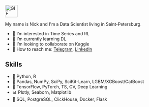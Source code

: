 <img src="https://media.giphy.com/media/QynPOjBgLR5Ryg1qKJ/giphy.gif" alt="GIF" width="40" height="40">

My name is Nick and I'm a Data Scientist living in Saint-Petersburg.

- 🧲 I’m interested in Time Series and RL
- 🚬 I’m currently learning DL
- 👀 I’m looking to collaborate on Kaggle
- 💬 How to reach me: [Telegram](https://t.me/NickOsipov), [LinkedIn](https://www.linkedin.com/in/nick-osipov-b3892720a/)

## Skills
- 🎹 Python, R
- 🧰 Pandas, NumPy, SciPy, SciKit-Learn, LGBM/XGBoost/CatBoost
- 🎲 TensorFlow, PyTorch, TS, CV, Deep Learning
- 📊 Plotly, Seaborn, Matplotlib
- 💾 SQL, PostgreSQL, ClickHouse, Docker, Flask  
  
<!---
NickOsipov/NickOsipov is a ✨ special ✨ repository because its `README.md` (this file) appears on your GitHub profile.
You can click the Preview link to take a look at your changes.
--->
